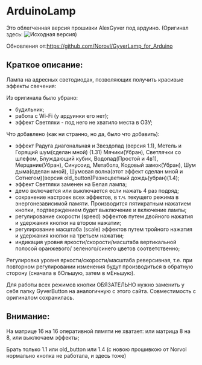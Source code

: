 ﻿# ArduinoLamp 

Это облегченная версия прошивки AlexGyver под ардуино.
(Оригинал здесь: ![Исходная версия](https://github.com/AlexGyver/GyverLamp/))

Обновления от:https://github.com/Norovl/GyverLamp_for_Arduino

## Краткое описание:

Лампа на адресных светодиодах, позволяющих получить красивые эффекты свечения:

Из оригинала было убрано:
- 	будильник;
- 	работа с Wi-Fi (у ардуинки его нет);
- 	эффект Светляки - под него не хватило места в ОЗУ;

Что добавлено (как ни странно, но да, было что добавить):
-   эффект Радуга диагональная и Звездопад (версия 1.1), Метель и Горящий шум(сделан мной) (1.31) Мячики(Убран), Светлячки со шлефом, Блуждающий кубик, Водопад(Простой и 4в1), Мерцание(Убран), Синусоид, Метаболз, Кодовый замок(Убран), Шум дыма(сделан мной), Шумовая волна(этот эффект сделан мной и Сотнегом)(версия old_button)Разноцветный дождь(убран)(1.4);
- 	эффект Светляки заменен на Белая лампа;
-	демо включается или выключается если нажать 4 раз подряд;      
- 	сохранение настроек всех эффектов, в т.ч. текущего режима в энергонезависимой
	памяти.	Производится пятикратным нажатием кнопки, подтверждением будет
	выключение и включение лампы;
- 	регулирование скорости (speed) эффектов путем двойного нажатия и удержания
	кнопки на втором нажатии;
- 	регулирование масштаба (scale) эффектов путем тройного нажатия и удержания 
	кнопки на третьем нажатии;
- 	индикация уровня яркости/скорости/масштаба вертикальной полосой	оранжевого/
	зеленого/синего цветов соответственно;

Регулировка уровня яркости/скорости/масштаба реверсивная, т.е. при повторном
регулировании изменения будут производиться в обратную сторону (сначала в бОльшую,
затем в мЕньшую).

Для работы всех режимов кнопки ОБЯЗАТЕЛЬНО нужно заменить у себя папку GyverButton
на аналогичную с этого сайта. Совместимость с оригиналом сохранилась.
## Внимание:
На матрице 16 на 16 оперативной пямяти не хватает: или матрица 8 на 8, или выключаем эффекты;

Брать только 1.1 или old_button или 1.4 (с новою прошивкою от Norvol нормально кнопка не работала, и здесь тоже)
